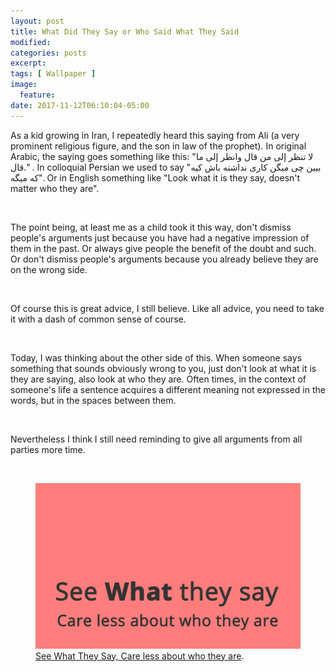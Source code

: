 ```yaml
---
layout: post
title: What Did They Say or Who Said What They Said
modified:
categories: posts
excerpt:
tags: [ Wallpaper ]
image:
  feature:
date: 2017-11-12T06:10:04-05:00
---
```


As a kid growing in Iran, I repeatedly heard this saying from Ali (a very prominent religious figure, and the son in law of the prophet). In original Arabic, the saying goes something like this: "لا تنظر إلى من قال وانظر إلى ما قال." . In colloquial Persian we used to say "ببین چی میگن کاری نداشته باش کیه که میگه". Or in English something like "Look what it is they say, doesn't matter who they are".

&nbsp;

The point being, at least me as a child took it this way, don't dismiss people's arguments just because you have had a negative impression of them in the past. Or always give people the benefit of the doubt and such. Or don't
dismiss people's arguments because you already believe they are on the wrong side.

&nbsp;

Of course this is great advice, I still believe. Like all advice, you need to take it with a dash of common sense of course.

&nbsp;

Today, I was thinking about the other side of this. When someone says something that sounds obviously wrong to you, just don't look at what it is they are saying, also look at who they are. Often times, in the context of someone's life a sentence acquires a different meaning not expressed in the words, but in the spaces between them.

&nbsp;

Nevertheless I think I still need reminding to give all arguments from all parties more time.

&nbsp;

<figure>
	<a href="/Wallpapers/WhatSaidWhoSaid.png"><img src="/Wallpapers/WhatSaidWhoSaid.png"></a>
	<figcaption><a href="" title="See What They Say, Care less about who they are">See What They Say, Care less about who they are</a>.</figcaption>
</figure>
